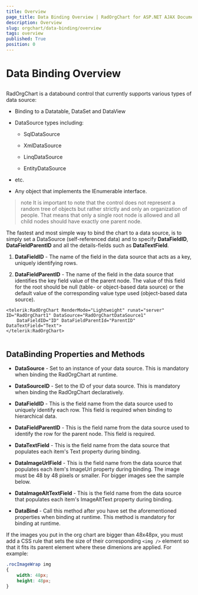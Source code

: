 ```yaml
---
title: Overview
page_title: Data Binding Overview | RadOrgChart for ASP.NET AJAX Documentation
description: Overview
slug: orgchart/data-binding/overview
tags: overview
published: True
position: 0
---
```


# Data Binding Overview



## 

RadOrgChart is a databound control that currently supports various types of data source:

* Binding to a Datatable, DataSet and DataView

* DataSource types including:

	* SqlDataSource

	* XmlDataSource

	* LinqDataSource

	* EntityDataSource

* etc.

* Any object that implements the IEnumerable interface.

>note It is important to note that the control does not represent a random tree of objects but rather strictly and only an organization of people. That means that only a single root node is allowed and all child nodes should have exactly one parent node.
>


The fastest and most simple way to bind the chart to a data source, is to simply set a DataSource (self-referenced data) and to specify **DataFieldID**, **DataFieldParentID** and all the details-fields such as **DataTextField**.

1. **DataFieldID** - The name of the field in the data source that acts as a key, uniquely identifying rows.

2. **DataFieldParentID** - The name of the field in the data source that identifies the key field value of the parent node. The value of this field for the root should be null (table- or object-based data source) or the default value of the corresponding value type used (object-based data source).

````ASPNET
<telerik:RadOrgChart RenderMode="Lightweight" runat="server" ID="RadOrgChart1" DataSource="RadOrgChartDataSource1"
	DataFieldID="ID" DataFieldParentId="ParentID" DataTextField="Text">
</telerik:RadOrgChart>
	
````



## DataBinding Properties and Methods

* **DataSource** - Set to an instance of your data source. This is mandatory when binding the RadOrgChart at runtime.

* **DataSourceID** - Set to the ID of your data source. This is mandatory when binding the RadOrgChart declaratively.

* **DataFieldID** - This is the field name from the data source used to uniquely identify each row. This field is required when binding to hierarchical data.

* **DataFieldParentID** - This is the field name from the data source used to identify the row for the parent node. This field is required.

* **DataTextField** - This is the field name from the data source that populates each item's Text property during binding.

* **DataImageUrlField** - This is the field name from the data source that populates each item's ImageUrl property during binding. The image must be 48 by 48 pixels or smaller. For bigger images see the sample below.

* **DataImageAltTextField** - This is the field name from the data source that populates each item's ImageAltText property during binding.

* **DataBind** - Call this method after you have set the aforementioned properties when binding at runtime. This method is mandatory for binding at runtime.

If the images you put in the org chart are bigger than 48x48px, you must add a CSS rule that sets the size of their corresponding `<img />` element so that it fits its parent element where these dimenions are applied. For example:

````CSS
.rocImageWrap img
{
	width: 48px;
	height: 48px;
}
```` 
